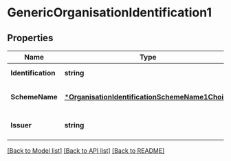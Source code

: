 # GenericOrganisationIdentification1

## Properties
Name | Type | Description | Notes
------------ | ------------- | ------------- | -------------
**Identification** | **string** |  | [default to null]
**SchemeName** | [***OrganisationIdentificationSchemeName1Choice**](OrganisationIdentificationSchemeName1Choice.md) |  | [optional] [default to null]
**Issuer** | **string** |  | [optional] [default to null]

[[Back to Model list]](../README.md#documentation-for-models) [[Back to API list]](../README.md#documentation-for-api-endpoints) [[Back to README]](../README.md)

